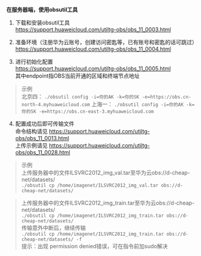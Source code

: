 __在服务器端，使用obsutil工具__ 
1. 下载和安装obsutil工具  
https://support.huaweicloud.com/utiltg-obs/obs_11_0003.html  

2. 准备环境（注册华为云账号，创建访问密匙等，已有账号和密匙的话可跳过）  
https://support.huaweicloud.com/utiltg-obs/obs_11_0004.html  

3.  进行初始化配置  
https://support.huaweicloud.com/utiltg-obs/obs_11_0005.html  
其中endpoint指OBS当前开通的区域和终端节点地址  

> 示例  
> 北京四：
> `./obsutil config -i=你的AK -k=你的SK -e=https://obs.cn-north-4.myhuaweicloud.com`
> 上海一：
> `./obsutil config -i=你的AK -k=你的SK -e=https://obs.cn-east-3.myhuaweicloud.com`

4. 配置成功后即可传输文件  
命令结构请见 https://support.huaweicloud.com/utiltg-obs/obs_11_0013.html  
上传示例请见 https://support.huaweicloud.com/utiltg-obs/obs_11_0028.html  

> 示例  
> 上传服务器中的文件ILSVRC2012_img_val.tar至华为云obs://d-cheap-net/datasets/  
> `./obsutil cp /home/imagenet/ILSVRC2012_img_val.tar obs://d-cheap-net/datasets/ `

> 上传服务器中的文件ILSVRC2012_img_train.tar至华为云obs://d-cheap-net/datasets/  
> `./obsutil cp /home/imagenet/ILSVRC2012_img_train.tar obs://d-cheap-net/datasets/ `   
> 传输意外中断后，继续传输  
> `./obsutil cp /home/imagenet/ILSVRC2012_img_train.tar obs://d-cheap-net/datasets/ -f`  
> 提示：出现 permission denied错误，可在指令前加sudo解决
